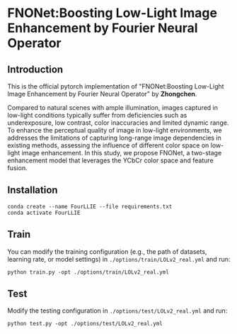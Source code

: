 # FNONet:Boosting Low-Light Image Enhancement by Fourier Neural Operator
## Introduction
This is the official pytorch implementation of "FNONet:Boosting Low-Light Image Enhancement by Fourier Neural Operator" by **Zhongchen**.

Compared to natural scenes with ample illumination, images captured in low-light conditions typically suffer from deficiencies such as underexposure, low contrast, color inaccuracies and limited dynamic range. To enhance the perceptual quality of image in low-light environments, we addresses the limitations of capturing long-range image dependencies in existing methods, assessing the influence of different color space on low-light image enhancement. In this study, we propose FNONet, a two-stage enhancement model that leverages the YCbCr color space and feature fusion.

## Installation

```
conda create --name FourLLIE --file requirements.txt
conda activate FourLLIE
```

## Train

You can modify the training configuration (e.g., the path of datasets, learning rate, or model settings) in `./options/train/LOLv2_real.yml` and run:

```
python train.py -opt ./options/train/LOLv2_real.yml
```

## Test

Modify the testing configuration in `./options/test/LOLv2_real.yml` and run:

```
python test.py -opt ./options/test/LOLv2_real.yml
```



